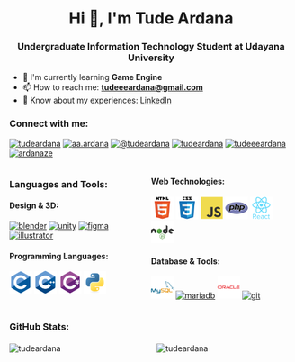 <h1 align="center">Hi 👋, I'm Tude Ardana</h1>
<h3 align="center">Undergraduate Information Technology Student at Udayana University</h3>

- 🌱 I'm currently learning **Game Engine**
- 📫 How to reach me: **tudeeeardana@gmail.com**
- 📄 Know about my experiences: [LinkedIn](https://www.linkedin.com/in/tudeeeardana/)

### Connect with me:
<p>
<a href="https://linkedin.com/in/tudeeeardana" target="blank"><img src="https://raw.githubusercontent.com/rahuldkjain/github-profile-readme-generator/master/src/images/icons/Social/linked-in-alt.svg" alt="tudeardana" height="30" width="40" /></a>
<a href="https://instagram.com/aa.ardana" target="blank"><img src="https://raw.githubusercontent.com/rahuldkjain/github-profile-readme-generator/master/src/images/icons/Social/instagram.svg" alt="aa.ardana" height="30" width="40" /></a>
<a href="https://medium.com/@tudeardana" target="blank"><img src="https://raw.githubusercontent.com/rahuldkjain/github-profile-readme-generator/master/src/images/icons/Social/medium.svg" alt="@tudeardana" height="30" width="40" /></a>
<a href="https://www.youtube.com/c/tudeardana" target="blank"><img src="https://raw.githubusercontent.com/rahuldkjain/github-profile-readme-generator/master/src/images/icons/Social/youtube.svg" alt="tudeardana" height="30" width="40" /></a>
<a href="https://www.hackerrank.com/tudeeeardana" target="blank"><img src="https://raw.githubusercontent.com/rahuldkjain/github-profile-readme-generator/master/src/images/icons/Social/hackerrank.svg" alt="tudeeeardana" height="30" width="40" /></a>
<a href="https://discord.gg/ardanaze" target="blank"><img src="https://raw.githubusercontent.com/rahuldkjain/github-profile-readme-generator/master/src/images/icons/Social/discord.svg" alt="ardanaze" height="30" width="40" /></a>
</p>

<div style="display: flex">
  <!-- Left Column -->
<div style="flex: 1">
    <h3>Languages and Tools:</h3>
    
<h4>Design & 3D:</h4>
    <p>
    <a href="https://www.blender.org/" target="_blank"><img src="https://download.blender.org/branding/community/blender_community_badge_white.svg" alt="blender" width="40" height="40"/></a>
    <a href="https://unity.com/" target="_blank"><img src="https://www.vectorlogo.zone/logos/unity3d/unity3d-icon.svg" alt="unity" width="40" height="40"/></a>
    <a href="https://www.figma.com/" target="_blank"><img src="https://www.vectorlogo.zone/logos/figma/figma-icon.svg" alt="figma" width="40" height="40"/></a>
    <a href="https://www.adobe.com/products/illustrator.html" target="_blank"><img src="https://www.vectorlogo.zone/logos/adobe_illustrator/adobe_illustrator-icon.svg" alt="illustrator" width="40" height="40"/></a>
    </p>

<h4>Programming Languages:</h4>
    <p>
    <a href="https://www.cprogramming.com/" target="_blank"><img src="https://raw.githubusercontent.com/devicons/devicon/master/icons/c/c-original.svg" alt="c" width="40" height="40"/></a>
    <a href="https://www.w3schools.com/cpp/" target="_blank"><img src="https://raw.githubusercontent.com/devicons/devicon/master/icons/cplusplus/cplusplus-original.svg" alt="cplusplus" width="40" height="40"/></a>
    <a href="https://www.w3schools.com/cs/" target="_blank"><img src="https://raw.githubusercontent.com/devicons/devicon/master/icons/csharp/csharp-original.svg" alt="csharp" width="40" height="40"/></a>
    <a href="https://www.python.org" target="_blank"><img src="https://raw.githubusercontent.com/devicons/devicon/master/icons/python/python-original.svg" alt="python" width="40" height="40"/></a>
    </p>
</div>

<!-- Right Column -->
<div style="flex: 1">
    <h4>Web Technologies:</h4>
    <p>
    <a href="https://www.w3.org/html/" target="_blank"><img src="https://raw.githubusercontent.com/devicons/devicon/master/icons/html5/html5-original-wordmark.svg" alt="html5" width="40" height="40"/></a>
    <a href="https://www.w3schools.com/css/" target="_blank"><img src="https://raw.githubusercontent.com/devicons/devicon/master/icons/css3/css3-original-wordmark.svg" alt="css3" width="40" height="40"/></a>
    <a href="https://developer.mozilla.org/en-US/docs/Web/JavaScript" target="_blank"><img src="https://raw.githubusercontent.com/devicons/devicon/master/icons/javascript/javascript-original.svg" alt="javascript" width="40" height="40"/></a>
    <a href="https://www.php.net" target="_blank"><img src="https://raw.githubusercontent.com/devicons/devicon/master/icons/php/php-original.svg" alt="php" width="40" height="40"/></a>
    <a href="https://reactjs.org/" target="_blank"><img src="https://raw.githubusercontent.com/devicons/devicon/master/icons/react/react-original-wordmark.svg" alt="react" width="40" height="40"/></a>
    <a href="https://nodejs.org" target="_blank"><img src="https://raw.githubusercontent.com/devicons/devicon/master/icons/nodejs/nodejs-original-wordmark.svg" alt="nodejs" width="40" height="40"/></a>
    </p>

<h4>Database & Tools:</h4>
    <p>
    <a href="https://www.mysql.com/" target="_blank"><img src="https://raw.githubusercontent.com/devicons/devicon/master/icons/mysql/mysql-original-wordmark.svg" alt="mysql" width="40" height="40"/></a>
    <a href="https://mariadb.org/" target="_blank"><img src="https://www.vectorlogo.zone/logos/mariadb/mariadb-icon.svg" alt="mariadb" width="40" height="40"/></a>
    <a href="https://www.oracle.com/" target="_blank"><img src="https://raw.githubusercontent.com/devicons/devicon/master/icons/oracle/oracle-original.svg" alt="oracle" width="40" height="40"/></a>
    <a href="https://git-scm.com/" target="_blank"><img src="https://www.vectorlogo.zone/logos/git-scm/git-scm-icon.svg" alt="git" width="40" height="40"/></a>
    </p>
</div>
</div>

<!-- GitHub Stats Section -->

<div style="flex: 1">
    <h3>GitHub Stats:</h3>
<div style="display: flex; margin-top: 20px; gap: 20px;">
<img src="https://github-readme-stats.vercel.app/api/top-langs?username=tudeardana&show_icons=true&locale=en&layout=compact" alt="tudeardana" style="flex: 1;"/>
<img src="https://github-readme-stats.vercel.app/api?username=tudeardana&show_icons=true&locale=en" alt="tudeardana" height="165" style="flex: 1;"/>
</div>
